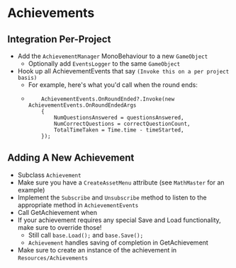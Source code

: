 # Achievements

## Integration Per-Project
- Add the `AchievementManager` MonoBehaviour to a new `GameObject`
  - Optionally add `EventsLogger` to the same `GameObject`
- Hook up all AchievementEvents that say `(Invoke this on a per project basis)`
    - For example, here's what you'd call when the round ends:
    -         AchievementEvents.OnRoundEnded?.Invoke(new AchievementEvents.OnRoundEndedArgs
              {
                  NumQuestionsAnswered = questionsAnswered,
                  NumCorrectQuestions = correctQuestionCount,
                  TotalTimeTaken = Time.time - timeStarted,
              });

## Adding A New Achievement
- Subclass `Achievement`
- Make sure you have a `CreateAssetMenu` attribute (see `MathMaster` for an example)
- Implement the `Subscribe` and `Unsubscribe` method to listen to the appropriate method in `AchievementEvents`
- Call GetAchievement when
- If your achievement requires any special Save and Load functionality, make sure to override those!
  - Still call `base.Load();` and `base.Save();`
  - `Achievement` handles saving of completion in GetAchievement
- Make sure to create an instance of the achievement in `Resources/Achievements`